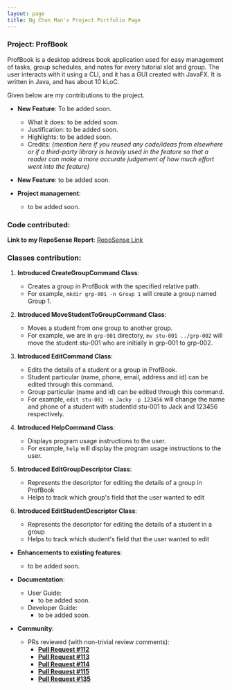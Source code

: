 ```yaml
---
layout: page
title: Ng Chun Man's Project Portfolio Page
---
```


### Project: ProfBook

ProfBook is a desktop address book application used for easy management of tasks, group schedules, and notes for every tutorial slot and group. The user interacts with it using a CLI, and it has a GUI created with JavaFX. It is written in Java, and has about 10 kLoC.

Given below are my contributions to the project.

* **New Feature**: To be added soon.
  * What it does: to be added soon.
  * Justification: to be added soon.
  * Highlights: to be added soon.
  * Credits: *{mention here if you reused any code/ideas from elsewhere or if a third-party library is heavily used in the feature so that a reader can make a more accurate judgement of how much effort went into the feature}*

* **New Feature**: to be added soon.

* **Project management**:
  * to be added soon.

### **Code contributed**:
**Link to my RepoSense Report**: [RepoSense Link](https://nus-cs2103-ay2324s1.github.io/tp-dashboard/?search=NgChunMan&breakdown=false&sort=groupTitle%20dsc&sortWithin=title&since=2023-09-22&timeframe=commit&mergegroup=&groupSelect=groupByRepos)

### Classes contribution:
1. **Introduced CreateGroupCommand Class**:
   - Creates a group in ProfBook with the specified relative path.
   - For example, `mkdir grp-001 -n Group 1` will create a group named Group 1.


2. **Introduced MoveStudentToGroupCommand Class**:
   - Moves a student from one group to another group.
   - For example, we are in `grp-001` directory, `mv stu-001 ../grp-002` will move the student stu-001 who are initially in grp-001 to grp-002.


3. **Introduced EditCommand Class**:
   - Edits the details of a student or a group in ProfBook.
   - Student particular (name, phone, email, address and id) can be edited through this command.
   - Group particular (name and id) can be edited through this command.
   - For example, `edit stu-001 -n Jacky -p 123456` will change the name and phone of a student with studentId stu-001 to Jack and 123456 respectively.

4. **Introduced HelpCommand Class**:
   - Displays program usage instructions to the user.
   - For example, `help` will display the program usage instructions to the user.


5. **Introduced EditGroupDescriptor Class**:
   - Represents the descriptor for editing the details of a group in ProfBook
   - Helps to track which group's field that the user wanted to edit


6. **Introduced EditStudentDescriptor Class**:
   - Represents the descriptor for editing the details of a student in a group
   - Helps to track which student's field that the user wanted to edit


* **Enhancements to existing features**:
  * to be added soon.

* **Documentation**:
  * User Guide:
    * to be added soon.
  * Developer Guide:
    * to be added soon.

* **Community**:
  * PRs reviewed (with non-trivial review comments):
    - **[Pull Request #112](https://github.com/AY2324S1-CS2103T-W15-2/tp/pull/112)**
    - **[Pull Request #113](https://github.com/AY2324S1-CS2103T-W15-2/tp/pull/113)**
    - **[Pull Request #114](https://github.com/AY2324S1-CS2103T-W15-2/tp/pull/114)**
    - **[Pull Request #115](https://github.com/AY2324S1-CS2103T-W15-2/tp/pull/115)**
    - **[Pull Request #135](https://github.com/AY2324S1-CS2103T-W15-2/tp/pull/135)**
